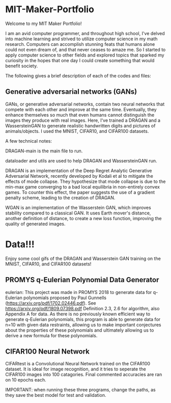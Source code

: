 # MIT-Maker-Portfolio

Welcome to my MIT Maker Portfolio!

I am an avid computer programmer, and throughout high school, I've delved into machine learning and strived to utilize computer science in my math research. Computers can accomplish stunning feats that humans alone could not even dream of, and that never ceases to amaze me. So I started to apply computer science to other fields and explored topics that sparked my curiosity in the hopes that one day I could create something that would benefit society.

The following gives a brief description of each of the codes and files:

## Generative adversarial networks (GANs)

GANs, or generative adversarial networks, contain two neural networks that compete with each other and improve at the same time. Eventually, they enhance themselves so much that even humans cannot distinguish the images they produce with real images. Here, I've trained a DRAGAN and a WassersteinGAN to generate realistic handwritten digits and pictures of animals/objects. I used the MNIST, CIFAR10, and CIFAR100 datasets.

A few technical notes:

DRAGAN-main is the main file to run. 

dataloader and utils are used to help DRAGAN and WassersteinGAN run.

DRAGAN is an implementation of the Deep Regret Analytic Generative Adversarial Network, recently developed by Kodali et al to mitigate the effects of mode collapse. They hypothesize that mode collapse is due to the min-max game converging to a bad local equilibria in non-entirely convex games. To counter this effect, the paper suggests the use of a gradient penalty scheme, leading to the creation of DRAGAN.

WGAN is an implementation of the Wasserstein GAN, which improves stability compared to a classical GAN. It uses Earth mover's distance, another definition of distance, to create a new loss function, improving the quality of generated images.

# Data!!!

Enjoy some cool gifs of the DRAGAN and Wasserstein GAN training on the MNIST, CIFAR10, and CIFAR100 datasets!

## PROMYS q-Eulerian Polynomial Data Generator

eulerian: This project was made in PROMYS 2018 to generate data for q-Eulerian polynomials proposed by Paul Gunnells (https://arxiv.org/pdf/1702.02446.pdf). See https://arxiv.org/pdf/1809.07398.pdf Definition 2.3, 2.6 for algorithm, also Appendix A for data. As there is no previously known efficient way to generate q-Eulerian polynomials, this program is able to generate data for n=10 with given data restraints, allowing us to make important conjectures about the properties of these polynomials and ultimately allowing us to derive a new formula for these polynomials.

## CIFAR100 Neural Network


CIFARtest is a Convolutional Neural Network trained on the CIFAR100 dataset. It is ideal for image recognition, and it tries to seperate the CIFAR100 images into 100 catagories. Final commented accuracies are ran on 10 epochs each.

IMPORTANT: when running these three programs, change the paths, as they save the best model for test and validation.
